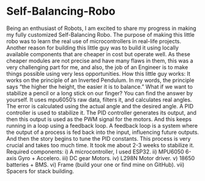 # Self-Balancing-Robo
Being an enthusiast of Robots, I am excited to share my progress in making my fully customized Self-Balancing Robo. The purpose of making this little robo was to learn the real use of microcontrollers in real-life projects. Another reason for building this little guy was to build it using locally available components that are cheaper in cost but operate well. As these cheaper modules are not precise and have many flaws in them, this was a very challenging part for me, and also, the job of an Engineer is to make things possible using very less opportunities.
How this little guy works:
It works on the principle of an Inverted Pendulum. In my words, the principle says “the higher the height, the easier it is to balance.” What if we want to stabilize a pencil or a long stick on our finger? You can find the answer by yourself.
It uses mpu6050’s raw data, filters it, and calculates real angles. The error is calculated using the actual angle and the desired angle. A PID controller is used to stabilize it. The PID controller generates its output, and then this output is used as the PWM signal for the motors. And this keeps running in a loop using a feedback loop. A feedback loop is a system where the output of a process is fed back into the input, influencing future outputs.
And then the story begins to tune the PID constants. This process is very crucial and takes too much time. It took me about 2-3 weeks to stabilize it.
Required components:
i)	A microcontroller, I used ESP32.
ii)	MPU6050 6-axis Gyro + Accelero.
iii)	DC gear Motors.
iv)	L298N Motor driver.
v)	18650 batteries + BMS.
vi)	Frame (build your one or find mine on GitHub).
vii)	Spacers for stack building.
